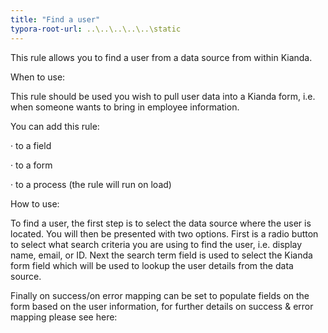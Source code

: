 ```yaml
---
title: "Find a user"
typora-root-url: ..\..\..\..\..\static
---
```


This rule allows you to find a user from a data source from within Kianda.

When to use:

This rule should be used you wish to pull user data into a Kianda form, i.e. when someone wants to bring in employee information.

You can add this rule:

·    to a field

·    to a form

·    to a process (the rule will run on load)

 

How to use:

To find a user, the first step is to select the data source where the user is located. You will then be presented with two options. First is a radio button to select what search criteria you are using to find the user, i.e. display name, email, or ID. Next the search term field is used to select the Kianda form field which will be used to lookup the user details from the data source. 

Finally on success/on error mapping can be set to populate fields on the form based on the user information, for further details on success & error mapping please see here:
